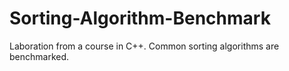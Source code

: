 # Sorting-Algorithm-Benchmark
Laboration from a course in C++. Common sorting algorithms are benchmarked.
